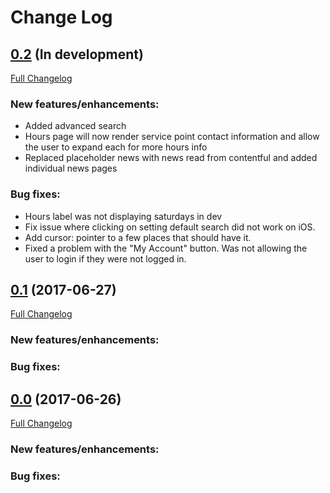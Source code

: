 # Change Log

## [0.2](https://github.com/ndlib/usurper/tree/master) (In development)
[Full Changelog](https://github.com/ndlib/usurper/compare/v0.1.0...master)

### New features/enhancements:
- Added advanced search
- Hours page will now render service point contact information and allow the user to expand each for more hours info
- Replaced placeholder news with news read from contentful and added individual news pages

### Bug fixes:
- Hours label was not displaying saturdays in dev
- Fix issue where clicking on setting default search did not work on
iOS.
- Add cursor: pointer to a few places that should have it.
- Fixed a problem with the "My Account" button. Was not allowing the user to login if they were not logged in.

## [0.1](https://github.com/ndlib/usurper/tree/v0.1.0) (2017-06-27)
[Full Changelog](https://github.com/ndlib/usurper/compare/v0.0.0...v0.1.0)

### New features/enhancements:


### Bug fixes:



## [0.0](https://github.com/ndlib/usurper/tree/v0.0.0) (2017-06-26)
[Full Changelog](https://github.com/ndlib/usurper/compare/ecc77f4fe48fb2de13cc797831ea04c60664441f...v0.0.0)

### New features/enhancements:


### Bug fixes: ###

